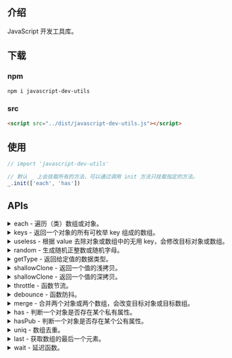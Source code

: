 ## 介绍

JavaScript 开发工具库。

## 下载

### npm

```
npm i javascript-dev-utils
```

### src

```html
<script src="../dist/javascript-dev-utils.js"></script>
```

## 使用

```javascript
// import 'javascript-dev-utils'

// 默认 _ 上会挂载所有的方法，可以通过调用 init 方法只挂载指定的方法。
_.init(['each', 'has'])
```

## APIs

<details>

<summary>each - 遍历（类）数组或对象。</summary>

```javascript
/**
 * 遍历（类）数组或对象。
 * 
 * @param {(Array|Object)} target - 要遍历的目标
 * @param {Function} cb - 回调函数，会传递给它 key(index) 和 value，当回调函数的返
 *  回值为 false 时会结束循环。
 */
const o = { foo: 'foo', bar: 'bar', baz: 'baz' }

_.each(o, (key, value) => {
  // ...

  if (key === 'bar') {
    return false 
  }
})

// 顺便提供了倒序遍历的方法
_.eachReverse()
```

</details>

<details>

<summary>keys - 返回一个对象的所有可枚举 key 组成的数组。</summary>

```javascript
/**
 * 返回一个对象的所有可枚举 key 组成的数组。
 * 
 * @param {Object} obj - 对象
 * @returns {Array} 返回一个对象的所有 key 组成的数组
 */
const o = {
  [Symbol('foo')]: 'foo',
  bar: 'bar',
  baz: 'baz'
}

_.keys(o) // output: ['bar', 'baz', Symbol(foo)]
```

</details>

<details>

<summary>useless - 根据 value 去除对象或数组中的无用 key，会修改目标对象或数组。</summary>

```javascript
/**
 * 根据 value 去除对象或数组中的无用 key，会修改目标对象或数组。
 * 
 * @param {(Object|Array)} target - 目标对象或数组
 * @param {Array} options - 如果目标对象或数组的属性值和此数组中的任何一个元素相等，
 *  那么该属性会被去除。
 * @param {boolean} [isStrict=true] - 是否开启严格模式，默认开启。未开启时，如果对
 * 象属性值是对象或数组，那么对象或数组内和 options 中相等的属性或元素会被去除；如果
 * 数组属性值是对象或数组，那么对象或数组内和 options 中相等的属性或元素会被去除。
 * @returns {(Object|Array)} - 去除属性后的目标对象或数组
 */
const o = {
  foo: 'foo',
  bar: 'bar',
  baz: {
    foo: null,
    bar: undefined
  }
}

_.useless(o, [null, 'foo']) // output: { bar: 'bar', baz: { bar: undefined }}

const ary = [null, 'foo', { bar: undefined, baz: [null, 'foo'] }, [null]]

// output: [ { bar: undefined, baz: [] }, []]
_.useless(ary, [null, 'foo'], false) 
```

</details>

<details>

<summary>random - 生成随机正整数或随机字母。</summary>

```javascript
/**
 * 生成随机正整数或随机字母。
 * 
 * @param {string} type - 类型，可选值有
 *  - 'number'
 *  - 'lowerCaseLetter'
 *  - 'upCaseLetter'
 *  - 'letter'
 * @param {(string|number)} rangeOrNumber - 生成随机数范围或字母数量，示例如下：
 *  - '[3, 5]' 表示随机生成 3、4、5 中的一个数
 *  - '(5, 8)' 表示随机生成 6、7 中的一个数
 *  - 3 表示生成三个字母
 * @returns {(string|number)} - 生成的随机整数或字母
 */
_.random('number', '[3, 5]') // output: 4
_.random('letter', 5) // output: 'PTzgp'
```

</details>

<details>

<summary>getType - 返回给定值的数据类型。</summary>

```javascript
/**
 * 返回给定值的数据类型。
 * 
 * @param {*} v - 需要判断类型的值
 * @returns {string} 给定值的数据类型，结果都为全小写字母。
 */
_.getType({}) // output: 'object'

// 顺便提供了一些其它的方法
_.isString()
_.isNumber()
_.isBoolean()
_.isNull()
_.isUndefined()
_.isPrimitive()
_.isObject()
_.isArray()
_.isArrayLike()
_.isPlainObject()
_.isDef() // 值不是 null 或 undefined 时返回 true
_.isUndef() // 值是 null 或 undefined 时返回 true
_.isPromise()
```

</details>

<details>

<summary>shallowClone - 返回一个值的浅拷贝。</summary>

### shallowClone

```javascript
/**
 * 返回一个值的浅拷贝。
 * 
 * @param {*} target - 需要浅拷贝的值
 * @returns {*} 浅拷贝后的值
 */
const obj = { foo: { bar: 'bar' } }
const clone = _.shallowClone(obj)
clone.foo.bar = 'baz'

obj // output: { foo: { bar: 'baz' } }
```

</details>

<details>

<summary>shallowClone - 返回一个值的深拷贝。</summary>

```javascript
/**
 * 返回一个值的深拷贝。
 * 
 * @param {*} target - 需要深拷贝的值
 * @returns {*} 深拷贝后的值
 */
const obj = { foo: { bar: 'bar' } }
const clone = _.deepClone(obj)
clone.foo.bar = 'baz'

obj // output: { foo: { bar: 'bar' } }
```

</details>

<details>

<summary>throttle - 函数节流。</summary>

```javascript
/**
 * 函数节流
 * 
 * @param {Function} fn - 需要进行节流处理的原函数
 * @param {number} wait - 节流的时间间隔
 * @param {Object} [options] - 用于设置开始边界和结束边界是否触发的配置项
 * @param {boolean} [options.leading=true] - 开始边界是否触发
 * @param {boolean} [options.trailing=false] - 结束边界是否触发
 * @returns {Function} - 生成的节流函数
 */
const throttled = _.throttle(fn, 1000)
```

</details>

<details>

<summary>debounce - 函数防抖。</summary>

```javascript
/**
 * 函数防抖
 * 
 * @param {Function} fn - 需要进行防抖处理的原函数
 * @param {number} wait - 防抖的时间间隔
 * @param {boolean} [immediate=false] - 假设 wait 为 1000，再这个时间段内调用了两次
 *  防抖函数，如果 immediate 为 false，表示开始边界不触发，结束边界，即触发第二次调用
 *  的防抖函数，如果 immediate 为 true，表示开始边界触发，结束边界不触发，即触发第一
 *  次调用的防抖函数。
 * @returns {Function} - 生成的防抖函数
 */
const debounced = _.debounce(fn)
```

</details>

<details>

<summary>merge - 合并两个对象或两个数组，会改变目标对象或目标数组。</summary>

```javascript
/**
 * 合并两个对象或两个数组，会改变目标对象或目标数组。
 * 
 * @param {(Object|Array)} target - 目标对象或目标数组
 * @param {(Object|Array)} sources - 来源对象或来源数组
 * @returns {(Object|Array)} - 合并完成后被修改的的目标对象或目标数组
 */
const o1 = { foo: 'foo', bar: { baz: ['foo', 'bar'] } }
const o2 = { foo: 'foo', bar: { foo: 'foo', baz: 'bar' } }
_.merge(o1, o2) // output: { foo: 'foo', bar: { foo: 'foo', baz: 'bar' } }

const ary1 = ['foo', ['bar', 'baz']]
const ary2 = [{ foo: 'foo' }, ['bar', 'foo'], 'baz']
_.merge(ary1, ary2) // output: [{ foo: 'foo' }, ['bar', 'foo'], 'baz']
```

</details>

<details>

<summary>has - 判断一个对象是否存在某个私有属性。</summary>

```javascript
/**
 * 判断一个对象是否存在某个私有属性。
 * 
 * @param {Object} target - 目标对象
 * @param {string} prop - 需要判断的公有属性
 * @returns {boolean} - 结果
 */
_.has({}, 'foo') // output: false
```

</details>

<details>

<summary>hasPub - 判断一个对象是否存在某个公有属性。</summary>

```javascript
/**
 * 判断一个对象是否存在某个公有属性。
 * 
 * @param {Object} target - 目标对象
 * @param {string} prop - 需要判断的公有属性
 * @returns {boolean} - 结果
 */
_.hasPub({}, 'toString') // output: true
```

</details>

<details>

<summary>uniq - 数组去重。</summary>

```javascript
/**
 * 数组去重，不会影响原数组。
 * 
 * @param {Array} target - 需要去重的数组
 * @param {boolean} [isMutation=false] - 是否影响原数组，默认为 false。
 * @returns {Array} - 去重后的新数组
 */
const ary = [1, 2, 2]
_.uniq(ary) // output: [1, 2]
```

</details>

<details>

<summary>last - 获取数组的最后一个元素。</summary>

```javascript
/**
 * 获取数组的最后一个元素。
 * 
 * @param {Array} ary - 数组
 * @returns {*} - 数组的最后一个元素
 */
const ary = [1, 2, 3]
_.last(ary) // output: 3
```

</details>

<details>

<summary>wait - 延迟函数。</summary>

```javascript
/**
 * 延迟函数。
 * 
 * @param {number} time - 等待时间
 */
async function foo () {
  await _.wait(1000)
  // after 1s
  console.log('foo')
}

foo()
```

</details>
